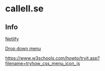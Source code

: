 # callell.se

## Info
[Netlify](https://app.netlify.com)

[Drop down menu](https://www.w3schools.com/css/tryit.asp?filename=trycss_dropdown_button)

https://www.w3schools.com/howto/tryit.asp?filename=tryhow_css_menu_icon_js
